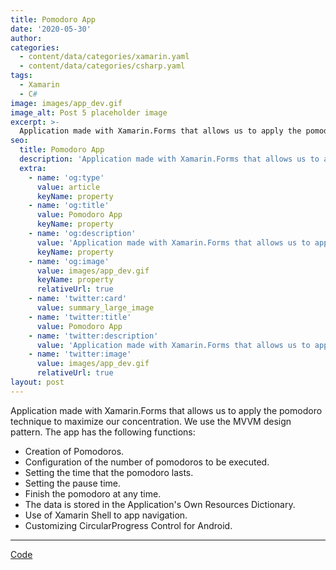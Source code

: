 ```yaml
---
title: Pomodoro App
date: '2020-05-30'
author: 
categories:
  - content/data/categories/xamarin.yaml
  - content/data/categories/csharp.yaml
tags:
  - Xamarin
  - C#
image: images/app_dev.gif
image_alt: Post 5 placeholder image
excerpt: >-
  Application made with Xamarin.Forms that allows us to apply the pomodoro technique to maximize our concentration. We use the MVVM design pattern.
seo:
  title: Pomodoro App
  description: 'Application made with Xamarin.Forms that allows us to apply the pomodoro technique to maximize our concentration. We use the MVVM design pattern.'
  extra:
    - name: 'og:type'
      value: article
      keyName: property
    - name: 'og:title'
      value: Pomodoro App
      keyName: property
    - name: 'og:description'
      value: 'Application made with Xamarin.Forms that allows us to apply the pomodoro technique to maximize our concentration. We use the MVVM design pattern.'
      keyName: property
    - name: 'og:image'
      value: images/app_dev.gif
      keyName: property
      relativeUrl: true
    - name: 'twitter:card'
      value: summary_large_image
    - name: 'twitter:title'
      value: Pomodoro App
    - name: 'twitter:description'
      value: 'Application made with Xamarin.Forms that allows us to apply the pomodoro technique to maximize our concentration. We use the MVVM design pattern.'
    - name: 'twitter:image'
      value: images/app_dev.gif
      relativeUrl: true
layout: post
---
```


Application made with Xamarin.Forms that allows us to apply the pomodoro technique to maximize our concentration. We use the MVVM design pattern. The app has the following functions:

- Creation of Pomodoros.
- Configuration of the number of pomodoros to be executed.
- Setting the time that the pomodoro lasts.
- Setting the pause time.
- Finish the pomodoro at any time.
- The data is stored in the Application's Own Resources Dictionary.
- Use of Xamarin Shell to app navigation.
- Customizing CircularProgress Control for Android.

<hr>
<div class="section__actions btn-group">
<a href="https://github.com/christopherdavideh/PomodoroApp" target="_blank" rel="noopener" class="btn btn--github">Code</a>
</div>